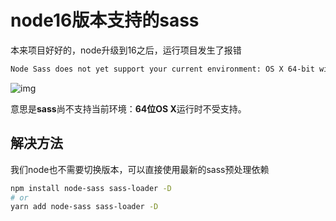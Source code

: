 # node16版本支持的sass

本来项目好好的，node升级到16之后，运行项目发生了报错

```bash
Node Sass does not yet support your current environment: OS X 64-bit with Unsupported runtime.
```



![img](https://media.sunpm.me/uPic/2022-08-21/09:19:58-uqTfQV_1033257-20201218110049235-1805662407.jpeg)

意思是**sass**尚不支持当前环境：**64位OS X**运行时不受支持。



## 解决方法

我们node也不需要切换版本，可以直接使用最新的sass预处理依赖

```bash
npm install node-sass sass-loader -D
# or
yarn add node-sass sass-loader -D
```

